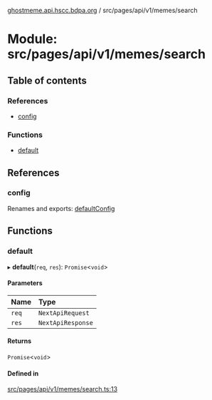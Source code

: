 [ghostmeme.api.hscc.bdpa.org][1] / src/pages/api/v1/memes/search

# Module: src/pages/api/v1/memes/search

## Table of contents

### References

- [config][2]

### Functions

- [default][3]

## References

### config

Renames and exports: [defaultConfig][4]

## Functions

### default

▸ **default**(`req`, `res`): `Promise`<`void`>

#### Parameters

| Name  | Type              |
| :---- | :---------------- |
| `req` | `NextApiRequest`  |
| `res` | `NextApiResponse` |

#### Returns

`Promise`<`void`>

#### Defined in

[src/pages/api/v1/memes/search.ts:13][5]

[1]: ../README.md
[2]: src_pages_api_v1_memes_search.md#config
[3]: src_pages_api_v1_memes_search.md#default
[4]: src_backend_middleware.md#defaultconfig
[5]:
  https://github.com/nhscc/ghostmeme.api.hscc.bdpa.org/blob/314b1d1/src/pages/api/v1/memes/search.ts#L13
